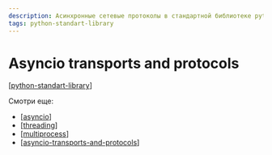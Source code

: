 ```yaml
---
description: Асинхронные сетевые протоколы в стандартной библиотеке python
tags: python-standart-library
---
```

# Asyncio transports and protocols

[[python-standart-library]]

Смотри еще:

- [[asyncio]]
- [[threading]]
- [[multiprocess]]
- [[asyncio-transports-and-protocols]]

[//begin]: # "Autogenerated link references for markdown compatibility"
[python-standart-library]: ../lists/python-standart-library "Стандартная библиотека python и полезные ресурсы"
[asyncio]: asyncio "Asyncio"
[threading]: threading "Threading"
[multiprocess]: multiprocess "Управление процессами в python"
[asyncio-transports-and-protocols]: asyncio-transports-and-protocols "Asyncio transports and protocols"
[//end]: # "Autogenerated link references"